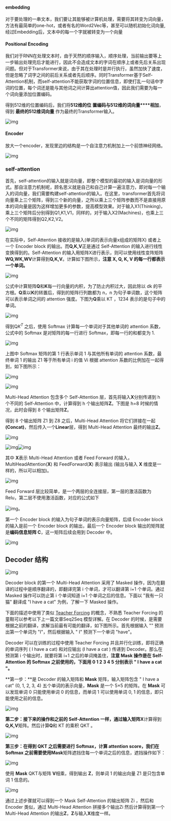 #### **embedding**

对于要处理的一串文本，我们要让其能够被计算机处理，需要将其转变为词向量，方法有最简单的one-hot，或者有名的Word2Vec等，甚至可以随机初始化词向量, 经过Embedding后，文本中的每一个字就被转变为一个向量


#### **Positional Encoding**

我们对于RNN在处理文本时，由于天然的顺序输入，顺序处理，当前输出要等上一步输出处理完后才能进行，因此不会造成文本的字词在顺序上或者先后关系出现问题。但对于Transformer来说，由于其在处理时是并行执行，虽然加快了速度，但是忽略了词字之间的前后关系或者先后顺序。同时Transformer基于Self-Attention机制，而self-attention不能获取字词的位置信息，即使打乱一句话中字词的位置，每个词还是能与其他词之间计算出attention值，因此我们需要为每一个词向量添加位置编码。

 得到512维的位置编码后，我们将**512维的位** **置编码与512维的词向量****相加**，得到 **最终的512维词向量** 作为最终的Transformer输入。

![img](https://i-blog.csdnimg.cn/blog_migrate/313e703f63e3094dbd2598eb402e3457.png)



#### **Encoder**

​     放大一个encoder，发现里边的结构是一个自注意力机制加上一个前馈神经网络。

![img](https://i-blog.csdnimg.cn/blog_migrate/acd42debbe17a13d71a8165ff2f673c5.jpeg)

### **self-attention**
​        首先，self-attention的输入就是词向量，即整个模型的最初的输入是词向量的形式。那自注意力机制呢，顾名思义就是自己和自己计算一遍注意力，即对每一个输入的词向量，我们需要构建self-attention的输入。在这里，transformer首先将词向量乘上三个矩阵，得到三个新的向量，之所以乘上三个矩阵参数而不是直接用原本的词向量是因为这样增加更多的参数，提高模型效果。对于输入X1(Thinking)，乘上三个矩阵后分别得到Q1,K1,V1，同样的，对于输入X2(Machines)，也乘上三个不同的矩阵得到Q2,K2,V2。

![img](https://pic2.zhimg.com/v2-b0a11f97ab22f5d9ebc396bc50fa9c3f_1440w.jpg)



在实际中，Self-Attention 接收的是输入(单词的表示向量x组成的矩阵X) 或者上一个 Encoder block 的输出。而**Q,K,V**正是通过 Self-Attention 的输入进行线性变换得到的。Self-Attention 的输入用矩阵X进行表示，则可以使用线性变阵矩阵**WQ,WK,WV**计算得到**Q,K,V**。计算如下图所示，**注意 X, Q, K, V 的每一行都表示一个单词。**

![img](https://pic1.zhimg.com/v2-4f4958704952dcf2c4b652a1cd38f32e_1440w.jpg)

公式中计算矩阵**Q**和**K**每一行向量的内积，为了防止内积过大，因此除以 dk 的平方根。**Q**乘以**K**的转置后，得到的矩阵行列数都为 n，n 为句子单词数，这个矩阵可以表示单词之间的 attention 强度。下图为**Q**乘以 KT ，1234 表示的是句子中的单词。





![img](https://pic4.zhimg.com/v2-9caab2c9a00f6872854fb89278f13ee1_1440w.jpg)

得到Q$K^T$ 之后，使用 Softmax 计算每一个单词对于其他单词的 attention 系数，公式中的 Softmax 是对矩阵的每一行进行 Softmax，即每一行的和都变为 1.

![img](https://pic3.zhimg.com/v2-96a3716cf7f112f7beabafb59e84f418_1440w.jpg)

上图中 Softmax 矩阵的第 1 行表示单词 1 与其他所有单词的 attention 系数，最终单词 1 的输出 Z1 等于所有单词 i 的值 Vi 根据 attention 系数的比例加在一起得到，如下图所示：

![img](https://pic1.zhimg.com/v2-27822b2292cd6c38357803093bea5d0e_1440w.jpg)



![img](https://picx.zhimg.com/v2-b0ea8f5b639786f98330f70405e94a75_1440w.jpg)

Multi-Head Attention 包含多个 Self-Attention 层，首先将输入**X**分别传递到 h 个不同的 Self-Attention 中，计算得到 h 个输出矩阵**Z**。下图是 h=8 时候的情况，此时会得到 8 个输出矩阵**Z**。

得到 8 个输出矩阵 Z1 到 Z8 之后，Multi-Head Attention 将它们拼接在一起 **(Concat)**，然后传入一个**Linear**层，得到 Multi-Head Attention 最终的输出**Z**。

![img](https://picx.zhimg.com/v2-35d78d9aa9150ae4babd0ea6aa68d113_1440w.jpg)

![img](https://picx.zhimg.com/v2-0203e83066913b53ec6f5482be092aa1_1440w.jpg)![img](https://pic1.zhimg.com/v2-a4b35db50f882522ee52f61ddd411a5a_1440w.jpg)

其中 **X**表示 Multi-Head Attention 或者 Feed Forward 的输入，MultiHeadAttention(**X**) 和 FeedForward(**X**) 表示输出 (输出与输入 **X** 维度是一样的，所以可以相加)。

![img](https://pic4.zhimg.com/v2-4b3dde965124bd00f9893b05ebcaad0f_1440w.jpg)



Feed Forward 层比较简单，是一个两层的全连接层，第一层的激活函数为 Relu，第二层不使用激活函数，对应的公式如下

![img](https://pic4.zhimg.com/v2-47b39ca4cc3cd0be157d6803c8c8e0a1_1440w.jpg)。





第一个 Encoder block 的输入为句子单词的表示向量矩阵，后续 Encoder block 的输入是前一个 Encoder block 的输出，最后一个 Encoder block 输出的矩阵就是**编码信息矩阵 C**，这一矩阵后续会用到 Decoder 中。





![img](https://pic1.zhimg.com/v2-45db05405cb96248aff98ee07a565baa_r.jpg)



## Decoder 结构

![img](https://pic3.zhimg.com/v2-f5049e8711c3abe8f8938ced9e7fc3da_1440w.jpg)





Decoder block 的第一个 Multi-Head Attention 采用了 Masked 操作，因为在翻译的过程中是顺序翻译的，即翻译完第 i 个单词，才可以翻译第 i+1 个单词。通过 Masked 操作可以防止第 i 个单词知道 i+1 个单词之后的信息。下面以 "我有一只猫" 翻译成 "I have a cat" 为例，了解一下 Masked 操作。

下面的描述中使用了类似 [Teacher Forcing](https://zhida.zhihu.com/search?content_id=163422979&content_type=Article&match_order=1&q=Teacher+Forcing&zhida_source=entity) 的概念，不熟悉 Teacher Forcing 的童鞋可以参考以下上一篇文章Seq2Seq 模型详解。在 Decoder 的时候，是需要根据之前的翻译，求解当前最有可能的翻译，如下图所示。首先根据输入 "<Begin>" 预测出第一个单词为 "I"，然后根据输入 "<Begin> I" 预测下一个单词 "have"。

Decoder 可以在训练的过程中使用 Teacher Forcing 并且并行化训练，即将正确的单词序列 (<Begin> I have a cat) 和对应输出 (I have a cat <end>) 传递到 Decoder。那么在预测第 i 个输出时，就要将第 i+1 之后的单词掩盖住，**注意 Mask 操作是在 Self-Attention 的 Softmax 之前使用的，下面用 0 1 2 3 4 5 分别表示 "<Begin> I have a cat <end>"。**

**第一步：**是 Decoder 的输入矩阵和 **Mask** 矩阵，输入矩阵包含 "<Begin> I have a cat" (0, 1, 2, 3, 4) 五个单词的表示向量，**Mask** 是一个 5×5 的矩阵。在 **Mask** 可以发现单词 0 只能使用单词 0 的信息，而单词 1 可以使用单词 0, 1 的信息，即只能使用之前的信息。

![img](https://pica.zhimg.com/v2-b26299d383aee0dd42b163e8bda74fc8_1440w.jpg)

**第二步：**接下来的操作和之前的 Self-Attention 一样，通过输入矩阵**X**计算得到**Q,K,V**矩阵。然后计算**Q**和 KT 的乘积 QKT 。

![img](https://pic2.zhimg.com/v2-a63ff9b965595438ed0c0e0547cd3d3b_1440w.jpg)



**第三步：**在得到 QKT 之后需要进行 Softmax，计算 attention score，我们在 Softmax 之前需要使用**Mask**矩阵遮挡住每一个单词之后的信息，遮挡操作如下：



![img](https://picx.zhimg.com/v2-35d1c8eae955f6f4b6b3605f7ef00ee1_1440w.jpg)



使用 **Mask** QKT与矩阵 **V**相乘，得到输出 **Z**，则单词 1 的输出向量 Z1 是只包含单词 1 信息的。



![img](https://picx.zhimg.com/v2-58f916c806a6981e296a7a699151af87_1440w.jpg)

通过上述步骤就可以得到一个 Mask Self-Attention 的输出矩阵 Zi ，然后和 Encoder 类似，通过 Multi-Head Attention 拼接多个输出Zi 然后计算得到第一个 Multi-Head Attention 的输出**Z**，**Z**与输入**X**维度一样。